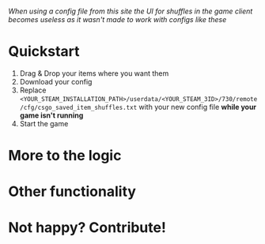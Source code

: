 ###### _When using a config file from this site the UI for shuffles in the game client becomes useless as it wasn't made to work with configs like these_

# Quickstart

1. Drag & Drop your items where you want them
2. Download your config
3. Replace `<YOUR_STEAM_INSTALLATION_PATH>/userdata/<YOUR_STEAM_3ID>/730/remote/cfg/csgo_saved_item_shuffles.txt` with your new config file **while your game isn't running**
4. Start the game

# More to the logic

# Other functionality

# Not happy? Contribute!
